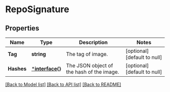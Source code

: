 # RepoSignature

## Properties
Name | Type | Description | Notes
------------ | ------------- | ------------- | -------------
**Tag** | **string** | The tag of image. | [optional] [default to null]
**Hashes** | [***interface{}**](interface{}.md) | The JSON object of the hash of the image. | [optional] [default to null]

[[Back to Model list]](../README.md#documentation-for-models) [[Back to API list]](../README.md#documentation-for-api-endpoints) [[Back to README]](../README.md)

